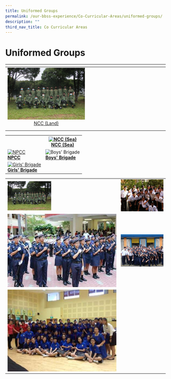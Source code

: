 ```yaml
---
title: Uniformed Groups
permalink: /our-bbss-experience/Co-Curricular-Areas/uniformed-groups/
description: ""
third_nav_title: Co Curricular Areas
---
```

# Uniformed Groups
<table>
<thead>
  <tr>
    <th style="width: 305px"></th>
    <th style="width: 305px"></th>
  </tr>
</thead>
<tbody>
  <tr>
    <td style="text-align: center;"><img src="/images/Our%20BBSS%20Experience/Cca/IMG_1654.jpg"><a target="" href="">NCC (Land)</a></td>
    <td style="text-align: center;"></td>
  </tr>
  <tr>
    <td style="text-align: center;"></td>
    <td style="text-align: center;"></td>
  </tr>
  <tr>
    <td style="text-align: center;"></td>
    <td style="text-align: center;"></td>
  </tr>
</tbody>
</table>

<table>
<tbody>
	<tr>
<th>
<div>
<div></div>
<div></div>
</div>
</th>
<th>
<div><a target="" href="https://bukitbatoksec.moe.edu.sg/our-bbss-experience/co-curricular-areas/uniformed-groups/ncc-sea"><img width="100%" alt="NCC (Sea)" src="https://bukitbatoksec.moe.edu.sg/qql/slot/u537/Total%20Curriculum/Co-Curricular%20Areas/Uniform%20Groups/NCC%20(Sea)/.tn.9.jpg.mid.jpg"></a></div>
<div><a target="" href="https://bukitbatoksec.moe.edu.sg/our-bbss-experience/co-curricular-areas/uniformed-groups/ncc-sea">NCC (Sea)</a></div>
</th>
</tr>
<tr>
<td>
<div><a target="" href="https://bukitbatoksec.moe.edu.sg/our-bbss-experience/co-curricular-areas/uniformed-groups/npcc"><img width="100%" alt="NPCC" src="https://bukitbatoksec.moe.edu.sg/qql/slot/u537/Total%20Curriculum/Co-Curricular%20Areas/Uniform%20Groups/NPCC/.tn.773634_478874892170923_580015190.jpg.mid.jpg"></a></div>
<div><strong><a target="" href="https://bukitbatoksec.moe.edu.sg/our-bbss-experience/co-curricular-areas/uniformed-groups/npcc">NPCC</a></strong></div>
</td>
<td>
<div>
<div><img width="100%" alt="Boys' Brigade" src="https://bukitbatoksec.moe.edu.sg/qql/slot/u537/Total%20Curriculum/Co-Curricular%20Areas/Uniform%20Groups/Boys%20Brigade/.tn.Drill%20Competition.jpg.mid.jpg">
<div><strong><a target="" href="https://bukitbatoksec-moe-edu-sg-admin.cwp.sg/our-bbss-experience/co-curricular-areas/uniformed-groups/boys-brigade">Boys' Brigade</a></strong></div>
</div>
</div>
</td>
</tr>
<tr>
<td>
<div><a target="" href="https://bukitbatoksec.moe.edu.sg/our-bbss-experience/co-curricular-areas/uniformed-groups/girls-brigade"><img width="100%" alt="Girls' Brigade" src="https://bukitbatoksec.moe.edu.sg/qql/slot/u537/Total%20Curriculum/Co-Curricular%20Areas/Uniform%20Groups/Girls%20Brigade/.tn.AwardCeremony.jpg.mid.jpg"></a></div>
<div><strong><a target="" href="https://bukitbatoksec.moe.edu.sg/our-bbss-experience/co-curricular-areas/uniformed-groups/girls-brigade">Girls' Brigade</a></strong></div>
</td>
</tr>
</tbody>
</table>


|   |   |
|---|---|
| <img style="width:40%;float:left" src="/images/Our%20BBSS%20Experience/Cca/IMG_1654.jpg">  |  ![](/images/Our%20BBSS%20Experience/Cca/ncc_sea.jpg) |
|  ![](/images/Our%20BBSS%20Experience/Cca/773634_478874892170923_580015190.jpg) | ![](/images/Our%20BBSS%20Experience/Cca/Drill%20Competition.jpg)  |
| ![](/images/Our%20BBSS%20Experience/Cca/AwardCeremony.jpg)  |   |